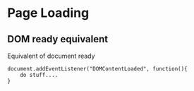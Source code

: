 # Page Loading

## DOM ready equivalent

Equivalent of document ready 

```
document.addEventListener("DOMContentLoaded", function(){
    do stuff....
}
```




